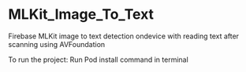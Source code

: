 # MLKit_Image_To_Text
Firebase MLKit image to text detection ondevice with reading text after scanning using AVFoundation

To run the project:
Run Pod install command in terminal
